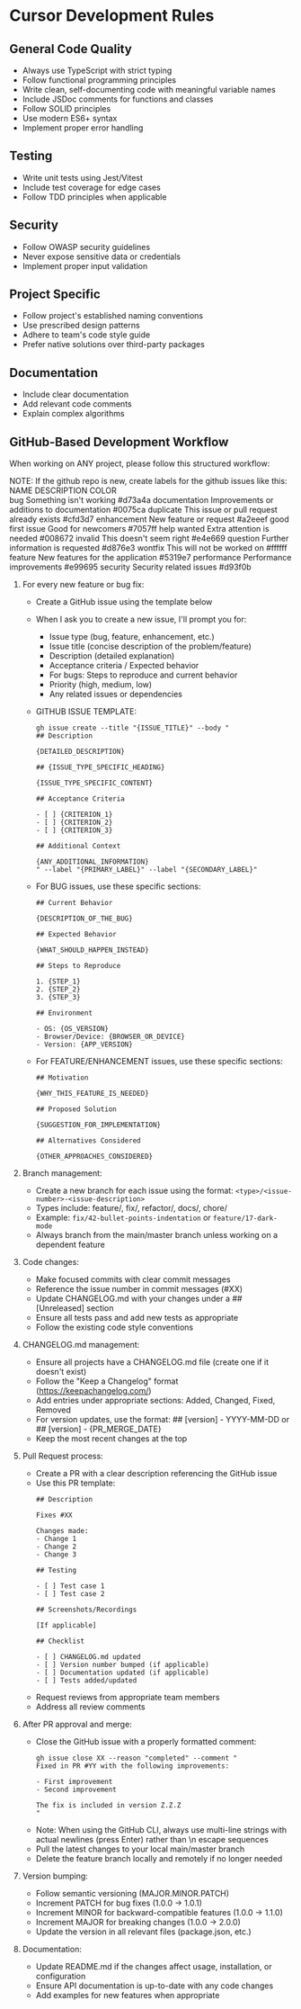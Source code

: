# Cursor Development Rules

## General Code Quality
- Always use TypeScript with strict typing
- Follow functional programming principles
- Write clean, self-documenting code with meaningful variable names
- Include JSDoc comments for functions and classes
- Follow SOLID principles
- Use modern ES6+ syntax
- Implement proper error handling

## Testing
- Write unit tests using Jest/Vitest
- Include test coverage for edge cases
- Follow TDD principles when applicable

## Security
- Follow OWASP security guidelines
- Never expose sensitive data or credentials
- Implement proper input validation

## Project Specific
- Follow project's established naming conventions
- Use prescribed design patterns
- Adhere to team's code style guide
- Prefer native solutions over third-party packages

## Documentation
- Include clear documentation
- Add relevant code comments
- Explain complex algorithms

## GitHub-Based Development Workflow

When working on ANY project, please follow this structured workflow:

NOTE: If the github repo is new, create labels for the github issues like this:
NAME              DESCRIPTION                                 COLOR  
bug               Something isn't working                     #d73a4a
documentation     Improvements or additions to documentation  #0075ca
duplicate         This issue or pull request already exists   #cfd3d7
enhancement       New feature or request                      #a2eeef
good first issue  Good for newcomers                          #7057ff
help wanted       Extra attention is needed                   #008672
invalid           This doesn't seem right                     #e4e669
question          Further information is requested            #d876e3
wontfix           This will not be worked on                  #ffffff
feature           New features for the application            #5319e7
performance       Performance improvements                    #e99695
security          Security related issues                     #d93f0b

1. For every new feature or bug fix:
   - Create a GitHub issue using the template below
   - When I ask you to create a new issue, I'll prompt you for:
     * Issue type (bug, feature, enhancement, etc.)
     * Issue title (concise description of the problem/feature)
     * Description (detailed explanation)
     * Acceptance criteria / Expected behavior
     * For bugs: Steps to reproduce and current behavior
     * Priority (high, medium, low)
     * Any related issues or dependencies

   - GITHUB ISSUE TEMPLATE:
     ```
     gh issue create --title "{ISSUE_TITLE}" --body "
     ## Description
     
     {DETAILED_DESCRIPTION}
     
     ## {ISSUE_TYPE_SPECIFIC_HEADING}
     
     {ISSUE_TYPE_SPECIFIC_CONTENT}
     
     ## Acceptance Criteria
     
     - [ ] {CRITERION_1}
     - [ ] {CRITERION_2}
     - [ ] {CRITERION_3}
     
     ## Additional Context
     
     {ANY_ADDITIONAL_INFORMATION}
     " --label "{PRIMARY_LABEL}" --label "{SECONDARY_LABEL}"
     ```

   - For BUG issues, use these specific sections:
     ```
     ## Current Behavior
     
     {DESCRIPTION_OF_THE_BUG}
     
     ## Expected Behavior
     
     {WHAT_SHOULD_HAPPEN_INSTEAD}
     
     ## Steps to Reproduce
     
     1. {STEP_1}
     2. {STEP_2}
     3. {STEP_3}
     
     ## Environment
     
     - OS: {OS_VERSION}
     - Browser/Device: {BROWSER_OR_DEVICE}
     - Version: {APP_VERSION}
     ```

   - For FEATURE/ENHANCEMENT issues, use these specific sections:
     ```
     ## Motivation
     
     {WHY_THIS_FEATURE_IS_NEEDED}
     
     ## Proposed Solution
     
     {SUGGESTION_FOR_IMPLEMENTATION}
     
     ## Alternatives Considered
     
     {OTHER_APPROACHES_CONSIDERED}
     ```

2. Branch management:
   - Create a new branch for each issue using the format: `<type>/<issue-number>-<issue-description>`
   - Types include: feature/, fix/, refactor/, docs/, chore/
   - Example: `fix/42-bullet-points-indentation` or `feature/17-dark-mode`
   - Always branch from the main/master branch unless working on a dependent feature

3. Code changes:
   - Make focused commits with clear commit messages
   - Reference the issue number in commit messages (#XX)
   - Update CHANGELOG.md with your changes under a ## [Unreleased] section
   - Ensure all tests pass and add new tests as appropriate
   - Follow the existing code style conventions

4. CHANGELOG.md management:
   - Ensure all projects have a CHANGELOG.md file (create one if it doesn't exist)
   - Follow the "Keep a Changelog" format (https://keepachangelog.com/)
   - Add entries under appropriate sections: Added, Changed, Fixed, Removed
   - For version updates, use the format: ## [version] - YYYY-MM-DD or ## [version] - {PR_MERGE_DATE}
   - Keep the most recent changes at the top

5. Pull Request process:
   - Create a PR with a clear description referencing the GitHub issue
   - Use this PR template:
     ```
     ## Description
     
     Fixes #XX
     
     Changes made:
     - Change 1
     - Change 2
     - Change 3
     
     ## Testing
     
     - [ ] Test case 1
     - [ ] Test case 2
     
     ## Screenshots/Recordings
     
     [If applicable]
     
     ## Checklist
     
     - [ ] CHANGELOG.md updated
     - [ ] Version number bumped (if applicable)
     - [ ] Documentation updated (if applicable)
     - [ ] Tests added/updated
     ```
   - Request reviews from appropriate team members
   - Address all review comments

6. After PR approval and merge:
   - Close the GitHub issue with a properly formatted comment:
     ```
     gh issue close XX --reason "completed" --comment "
     Fixed in PR #YY with the following improvements:
     
     - First improvement
     - Second improvement
     
     The fix is included in version Z.Z.Z
     "
     ```
   - Note: When using the GitHub CLI, always use multi-line strings with actual newlines (press Enter) rather than \n escape sequences
   - Pull the latest changes to your local main/master branch
   - Delete the feature branch locally and remotely if no longer needed

7. Version bumping:
   - Follow semantic versioning (MAJOR.MINOR.PATCH)
   - Increment PATCH for bug fixes (1.0.0 → 1.0.1)
   - Increment MINOR for backward-compatible features (1.0.0 → 1.1.0)
   - Increment MAJOR for breaking changes (1.0.0 → 2.0.0)
   - Update the version in all relevant files (package.json, etc.)

8. Documentation:
   - Update README.md if the changes affect usage, installation, or configuration
   - Ensure API documentation is up-to-date with any code changes
   - Add examples for new features when appropriate 